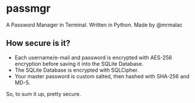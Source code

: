 # passmgr
A Password Manager in Terminal. Written in Python. Made by @mrmalac

## How secure is it?
- Each username/e-mail and password is encrypted with AES-256 encryption before saving it into the SQLite Database.
- The SQLite Database is encrypted with SQLCipher.
- Your master password is custom salted, then hashed with SHA-256 and MD-5.

So, to sum it up, pretty secure.
